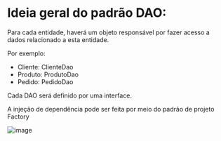 # Ideia geral do padrão DAO:
Para cada entidade, haverá um objeto responsável por fazer acesso a dados relacionado a esta entidade.

Por exemplo:
- Cliente: ClienteDao
- Produto: ProdutoDao
- Pedido: PedidoDao

Cada DAO será definido por uma interface.

A injeção de dependência pode ser feita por meio do padrão de projeto Factory

![image](https://user-images.githubusercontent.com/65719821/152716341-524a8709-949d-4c90-a5a4-0e9a0e09836c.png)
